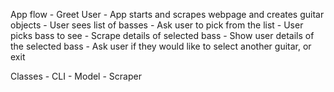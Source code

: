 App flow
    - Greet User
    - App starts and scrapes webpage and creates guitar objects
    - User sees list of basses
    - Ask user to pick from the list
    - User picks bass to see 
    - Scrape details of selected bass
    - Show user details of the selected bass
    - Ask user if they would like to select another guitar, or exit
    

Classes
    - CLI
    - Model
    - Scraper


